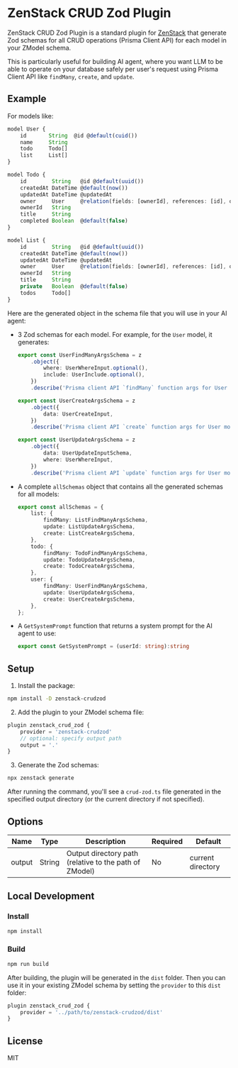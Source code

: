 # ZenStack CRUD Zod Plugin

ZenStack CRUD Zod Plugin is a standard plugin for [ZenStack](https://zenstack.dev) that generate Zod schemas for all CRUD operations (Prisma Client API) for each model in your ZModel schema.

This is particularly useful for building AI agent, where you want LLM to be able to operate on your database safely per user's request using Prisma Client API like `findMany`, `create`, and `update`.

## Example

For models like:

```typescript
model User {
    id       String  @id @default(cuid())
    name     String
    todo     Todo[]
    list     List[]
}

model Todo {
    id        String   @id @default(uuid())
    createdAt DateTime @default(now())
    updatedAt DateTime @updatedAt
    owner     User     @relation(fields: [ownerId], references: [id], onDelete: Cascade)
    ownerId   String
    title     String
    completed Boolean  @default(false)
}

model List {
    id        String   @id @default(uuid())
    createdAt DateTime @default(now())
    updatedAt DateTime @updatedAt
    owner     User     @relation(fields: [ownerId], references: [id], onDelete: Cascade)
    ownerId   String
    title     String
    private   Boolean  @default(false)
    todos     Todo[]
}
```

Here are the generated object in the schema file that you will use in your AI agent:

-   3 Zod schemas for each model. For example, for the `User` model, it generates:

    ```typescript
    export const UserFindManyArgsSchema = z
        .object({
            where: UserWhereInput.optional(),
            include: UserInclude.optional(),
        })
        .describe('Prisma client API `findMany` function args for User model');

    export const UserCreateArgsSchema = z
        .object({
            data: UserCreateInput,
        })
        .describe('Prisma client API `create` function args for User model');

    export const UserUpdateArgsSchema = z
        .object({
            data: UserUpdateInputSchema,
            where: UserWhereInput,
        })
        .describe('Prisma client API `update` function args for User model');
    ```

-   A complete `allSchemas` object that contains all the generated schemas for all models:

    ```typescript
    export const allSchemas = {
        list: {
            findMany: ListFindManyArgsSchema,
            update: ListUpdateArgsSchema,
            create: ListCreateArgsSchema,
        },
        todo: {
            findMany: TodoFindManyArgsSchema,
            update: TodoUpdateArgsSchema,
            create: TodoCreateArgsSchema,
        },
        user: {
            findMany: UserFindManyArgsSchema,
            update: UserUpdateArgsSchema,
            create: UserCreateArgsSchema,
        },
    };
    ```

-   A `GetSystemPrompt` function that returns a system prompt for the AI agent to use:

    ```typescript
    export const GetSystemPrompt = (userId: string):string
    ```

## Setup

1. Install the package:

```bash
npm install -D zenstack-crudzod
```

2. Add the plugin to your ZModel schema file:

```typescript
plugin zenstack_crud_zod {
    provider = 'zenstack-crudzod'
    // optional: specify output path
    output = '.'
}
```

3. Generate the Zod schemas:

```bash
npx zenstack generate
```

After running the command, you'll see a `crud-zod.ts` file generated in the specified output directory (or the current directory if not specified).

## Options

| Name   | Type   | Description                                            | Required | Default           |
| ------ | ------ | ------------------------------------------------------ | -------- | ----------------- |
| output | String | Output directory path (relative to the path of ZModel) | No       | current directory |

## Local Development

### Install

```bash
npm install
```

### Build

```bash
npm run build
```

After building, the plugin will be generated in the `dist` folder. Then you can use it in your existing ZModel schema by setting the `provider` to this `dist` folder:

```typescript
plugin zenstack_crud_zod {
    provider = '../path/to/zenstack-crudzod/dist'
}
```

## License

MIT
